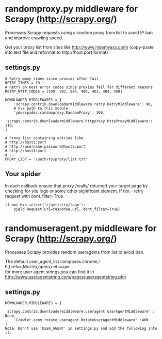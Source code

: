 randomproxy.py middleware for Scrapy (http://scrapy.org/)
========================================================

Processes Scrapy requests using a random proxy from list to avoid IP ban and
improve crawling speed.

Get your proxy list from sites like http://www.hidemyass.com/ (copy-paste into text file
and reformat to http://host:port format)

settings.py
-----------

    # Retry many times since proxies often fail
    RETRY_TIMES = 10
    # Retry on most error codes since proxies fail for different reasons
    RETRY_HTTP_CODES = [500, 503, 504, 400, 403, 404, 408]

    DOWNLOADER_MIDDLEWARES = {
        'scrapy.contrib.downloadermiddleware.retry.RetryMiddleware': 90,
        # Fix path to this module
        'yourspider.randomproxy.RandomProxy': 100,
        'scrapy.contrib.downloadermiddleware.httpproxy.HttpProxyMiddleware': 110,
    }

    # Proxy list containing entries like
    # http://host1:port
    # http://username:password@host2:port
    # http://host3:port
    # ...
    PROXY_LIST = '/path/to/proxy/list.txt'


Your spider
-----------

In each callback ensure that proxy /really/ returned your target page by
checking for site logo or some other significant element.
If not - retry request with dont_filter=True

    if not hxs.select('//get/site/logo'):
        yield Request(url=response.url, dont_filter=True)  
  
  
randomuseragent.py middleware for Scrapy (http://scrapy.org/)
============================================================

Processes Scrapy provides random useragents from list to avoid ban.

The default user_agent_list composes chrome,I E,firefox,Mozilla,opera,netscape  
for more user agent strings,you can find it in http://www.useragentstring.com/pages/useragentstring.php  

settings.py
-----------
    DOWNLOADER_MIDDLEWARES = {
        'scrapy.contrib.downloadermiddleware.useragent.UserAgentMiddleware' : None,
        'Crawler.comm.rotate_useragent.RotateUserAgentMiddleware' :400
    }
    Note: Don't use 'USER_AGENT' in settings.py and add the following into it.
